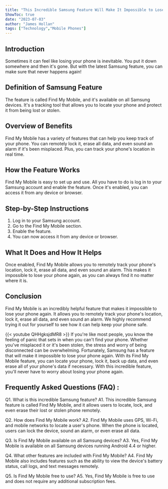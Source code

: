 ```yaml
---
title: "This Incredible Samsung Feature Will Make It Impossible to Lose Your Phone Again!"
ShowToc: true 
date: "2023-07-03"
author: "James Hollan" 
tags: ["Technology","Mobile Phones"]
---
```

## Introduction
Sometimes it can feel like losing your phone is inevitable. You put it down somewhere and then it's gone. But with the latest Samsung feature, you can make sure that never happens again!

## Definition of Samsung Feature
The feature is called Find My Mobile, and it's available on all Samsung devices. It's a tracking tool that allows you to locate your phone and protect it from being lost or stolen.

## Overview of Benefits
Find My Mobile has a variety of features that can help you keep track of your phone. You can remotely lock it, erase all data, and even sound an alarm if it's been misplaced. Plus, you can track your phone's location in real time.

## How the Feature Works
Find My Mobile is easy to set up and use. All you have to do is log in to your Samsung account and enable the feature. Once it's enabled, you can access it from any device or browser.

## Step-by-Step Instructions
1. Log in to your Samsung account.
2. Go to the Find My Mobile section.
3. Enable the feature.
4. You can now access it from any device or browser.

## What It Does and How It Helps
Once enabled, Find My Mobile allows you to remotely track your phone's location, lock it, erase all data, and even sound an alarm. This makes it impossible to lose your phone again, as you can always find it no matter where it is.

## Conclusion
Find My Mobile is an incredibly helpful feature that makes it impossible to lose your phone again. It allows you to remotely track your phone's location, lock it, erase all data, and even sound an alarm. We highly recommend trying it out for yourself to see how it can help keep your phone safe.

{{< youtube QHHgksjdMR8 >}} 
If you're like most people, you know the feeling of panic that sets in when you can't find your phone. Whether you've misplaced it or it's been stolen, the stress and worry of being disconnected can be overwhelming. Fortunately, Samsung has a feature that will make it impossible to lose your phone again. With its Find My Mobile feature, you can locate your phone, lock it, back up data, and even erase all of your phone's data if necessary. With this incredible feature, you'll never have to worry about losing your phone again.

## Frequently Asked Questions (FAQ) :
Q1. What is this incredible Samsung feature?
A1. This incredible Samsung feature is called Find My Mobile, and it allows users to locate, lock, and even erase their lost or stolen phone remotely.

Q2. How does Find My Mobile work?
A2. Find My Mobile uses GPS, Wi-Fi, and mobile networks to locate a user's phone. When the phone is located, users can lock the device, sound an alarm, or even erase all data.

Q3. Is Find My Mobile available on all Samsung devices?
A3. Yes, Find My Mobile is available on all Samsung devices running Android 4.4 or higher.

Q4. What other features are included with Find My Mobile?
A4. Find My Mobile also includes features such as the ability to view the device's battery status, call logs, and text messages remotely.

Q5. Is Find My Mobile free to use?
A5. Yes, Find My Mobile is free to use and does not require any additional subscription fees.


